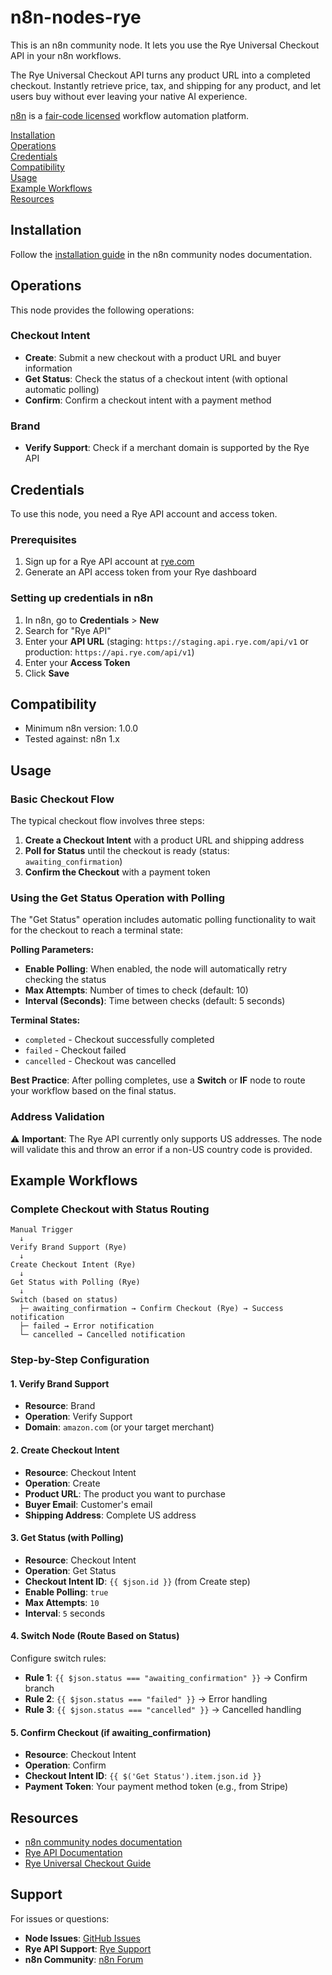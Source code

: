 # n8n-nodes-rye

This is an n8n community node. It lets you use the Rye Universal Checkout API in your n8n workflows.

The Rye Universal Checkout API turns any product URL into a completed checkout. Instantly retrieve price, tax, and shipping for any product, and let users buy without ever leaving your native AI experience.

[n8n](https://n8n.io/) is a [fair-code licensed](https://docs.n8n.io/sustainable-use-license/) workflow automation platform.

[Installation](#installation)  
[Operations](#operations)  
[Credentials](#credentials)  
[Compatibility](#compatibility)  
[Usage](#usage)  
[Example Workflows](#example-workflows)  
[Resources](#resources)

## Installation

Follow the [installation guide](https://docs.n8n.io/integrations/community-nodes/installation/) in the n8n community nodes documentation.

## Operations

This node provides the following operations:

### Checkout Intent

- **Create**: Submit a new checkout with a product URL and buyer information
- **Get Status**: Check the status of a checkout intent (with optional automatic polling)
- **Confirm**: Confirm a checkout intent with a payment method

### Brand

- **Verify Support**: Check if a merchant domain is supported by the Rye API

## Credentials

To use this node, you need a Rye API account and access token.

### Prerequisites

1. Sign up for a Rye API account at [rye.com](https://rye.com)
2. Generate an API access token from your Rye dashboard

### Setting up credentials in n8n

1. In n8n, go to **Credentials** > **New**
2. Search for "Rye API"
3. Enter your **API URL** (staging: `https://staging.api.rye.com/api/v1` or production: `https://api.rye.com/api/v1`)
4. Enter your **Access Token**
5. Click **Save**

## Compatibility

- Minimum n8n version: 1.0.0
- Tested against: n8n 1.x

## Usage

### Basic Checkout Flow

The typical checkout flow involves three steps:

1. **Create a Checkout Intent** with a product URL and shipping address
2. **Poll for Status** until the checkout is ready (status: `awaiting_confirmation`)
3. **Confirm the Checkout** with a payment token

### Using the Get Status Operation with Polling

The "Get Status" operation includes automatic polling functionality to wait for the checkout to reach a terminal state:

**Polling Parameters:**

- **Enable Polling**: When enabled, the node will automatically retry checking the status
- **Max Attempts**: Number of times to check (default: 10)
- **Interval (Seconds)**: Time between checks (default: 5 seconds)

**Terminal States:**

- `completed` - Checkout successfully completed
- `failed` - Checkout failed
- `cancelled` - Checkout was cancelled

**Best Practice**: After polling completes, use a **Switch** or **IF** node to route your workflow based on the final status.

### Address Validation

⚠️ **Important**: The Rye API currently only supports US addresses. The node will validate this and throw an error if a non-US country code is provided.

## Example Workflows

### Complete Checkout with Status Routing

```
Manual Trigger
  ↓
Verify Brand Support (Rye)
  ↓
Create Checkout Intent (Rye)
  ↓
Get Status with Polling (Rye)
  ↓
Switch (based on status)
  ├─ awaiting_confirmation → Confirm Checkout (Rye) → Success notification
  ├─ failed → Error notification
  └─ cancelled → Cancelled notification
```

### Step-by-Step Configuration

#### 1. Verify Brand Support

- **Resource**: Brand
- **Operation**: Verify Support
- **Domain**: `amazon.com` (or your target merchant)

#### 2. Create Checkout Intent

- **Resource**: Checkout Intent
- **Operation**: Create
- **Product URL**: The product you want to purchase
- **Buyer Email**: Customer's email
- **Shipping Address**: Complete US address

#### 3. Get Status (with Polling)

- **Resource**: Checkout Intent
- **Operation**: Get Status
- **Checkout Intent ID**: `{{ $json.id }}` (from Create step)
- **Enable Polling**: `true`
- **Max Attempts**: `10`
- **Interval**: `5` seconds

#### 4. Switch Node (Route Based on Status)

Configure switch rules:

- **Rule 1**: `{{ $json.status === "awaiting_confirmation" }}` → Confirm branch
- **Rule 2**: `{{ $json.status === "failed" }}` → Error handling
- **Rule 3**: `{{ $json.status === "cancelled" }}` → Cancelled handling

#### 5. Confirm Checkout (if awaiting_confirmation)

- **Resource**: Checkout Intent
- **Operation**: Confirm
- **Checkout Intent ID**: `{{ $('Get Status').item.json.id }}`
- **Payment Token**: Your payment method token (e.g., from Stripe)

## Resources

- [n8n community nodes documentation](https://docs.n8n.io/integrations/#community-nodes)
- [Rye API Documentation](https://docs.rye.com)
- [Rye Universal Checkout Guide](https://docs.rye.com/api-v2/introduction)

## Support

For issues or questions:

- **Node Issues**: [GitHub Issues](https://github.com/rye-com/n8n-nodes-rye/issues)
- **Rye API Support**: [Rye Support](https://rye.com/support)
- **n8n Community**: [n8n Forum](https://community.n8n.io/)
